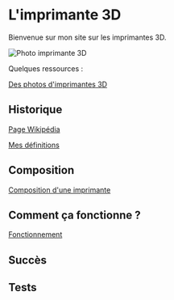 # L'imprimante 3D

Bienvenue sur mon site sur les imprimantes 3D.

![Photo imprimante 3D](https://user-images.githubusercontent.com/62696199/78220931-b9542b80-74c2-11ea-9645-de4a6b20e314.jpg)

Quelques ressources :

[Des photos d'imprimantes 3D](https://www.ecosia.org/images?q=Imprimantes+3D#id=)

## Historique
[Page Wikipédia](https://fr.wikipedia.org/wiki/Impression_3D)

[Mes définitions](definition.md)

## Composition

[Composition d'une imprimante](composition3dmatériel.md)

## Comment ça fonctionne ?

[Fonctionnement](commentçafonctionne.md)

## Succès 

## Tests

